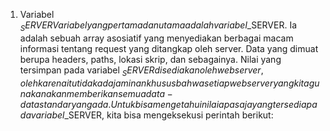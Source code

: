 1. Variabel $_SERVER
Variabel yang pertama dan utama adalah variabel $_SERVER. Ia adalah sebuah array asosiatif yang menyediakan berbagai macam informasi tentang request yang ditangkap oleh server. Data yang dimuat berupa headers, paths, lokasi skrip, dan sebagainya.
Nilai yang tersimpan pada variabel $_SERVER disediakan oleh web server, oleh karena itu tidak ada jaminan khusus bahwa setiap web server yang kita gunakan akan memberikan semua data-data standar yang ada.
Untuk bisa mengetahui nilai apa saja yang tersedia pada variabel $_SERVER, kita bisa mengeksekusi perintah berikut:
<?php

echo json_encode($_SERVER);
Berikut ini output yang saya dapatkan setelah menginstall ekstensi JSON View pada google chrome yang saya gunakan:
Sebagai penjelasan, pada tabel berikut ini adalah beberapa contoh data pada variabel $_SERVER yang mungkin akan sering anda butuhkan:
Tabel detail variabel $_SERVER
2. Variabel $_GET
Variabel $_GET adalah array asosiatif yang berisi nilai dari query string.
Misalkan kita memiliki file halo-dunia.php sebagaimana berikut:
<?php

$nama = @$_GET['nama']; # tanda @ agar tidak ada peringatan error ketika key-nya kosong
$usia = @$_GET['usia']; # tanda @ agar tidak ada peringatan error ketika key-nya kosong

echo "Halo {$nama}! Apakah benar anda berusia {$usia} tahun?";
Jika kita mengakses file tersebut dengan query string http://localhost/halo-dunia.php?nama=Budi&usia=20, maka output yang akan kita dapatkan adalah:
Halo Budi! Apakah benar anda berusia 20 tahun?
3. Variabel $_POST
Variabel $_POST mirip dengan variabel $_GET. Hanya saja data yang di-passing tidaklah melalui query string pada URL, akan tetapi pada body request. Dan request method yang dilakukan haruslah dengan metode POST. Insyaallah pembahasan tentang $_GET dan $_POST akan kita sendirikan pada pertemuan-pertemuan yang akan datang.
4. Variabel $_SESSION
Variabel $_SESSION merupakan array asosiatif yang menyimpan data sesi pengguna.
Variabel ini bisa kita gunakan untuk menyimpan user yang login pada satu sesi tertentu. Atau juga bisa digunakan untuk menyimpan data cart pada toko online.
Secara default, umur sesi pada PHP adalah 1440 detik atau 24 menit.
5. Variabel $_COOKIE
Mirip dengan $_SESSION, variabel $_COOKIE bisa kita gunakan untuk menyimpan suatu data yang berkaitan dengan user: misal informasi login, informasi cart pada toko online, dan sebagainya.
Bedanya, cookie adalah file berukuran kecil yang disimpan pada browser pengguna. File tersebut akan senantiasa dikirim setiap kali browser mengirimkan request ke server.
Umur cookie umumnya lebih panjang dari pada umur sesi.
6. Variabel $_REQUEST
Variabel $_REQUEST adalah array asosiatif yang menyimpan gabungan nilai dari variabel $_GET, $_POST, dan $_COOKIE yang kesemuanya berhubungan dengan data yang dikirim bersamaan dengan request user.
7. Variabel $_FILES
Variabel $_FILES adalah array asosiatif yang menyimpan data file yang diunggah pengguna dalam satu request dengan metode POST atau PUT.
8. Variabel $_ENV
Variabel $_ENV adalah array asosiatif yang berisi data tentang environment yang skrip PHP berjalan di atasnya. Variabel $_ENV disediakan oleh shell yang menjalankan skrip PHP, sehingga nilainya bisa bervariasi tergantung dengan sistem operasi yang digunakan.
Di dalam framework PHP modern seperti laravel, variabel $_ENV juga digunakan untuk menyimpan hal-hal yang berkaitan dengan environment seperti nama database, password database, dan nilai lainnya untuk melakukan konfigurasi framework.
9. Variabel $GLOBALS
Variabel $GLOBALS adalah array asosiatif yang menyimpan semua variabel global yang didefinisikan saat program dijalankan. Kita telah membahas tentang variabel ini dalam pembahasan ruang lingkup variabel.

